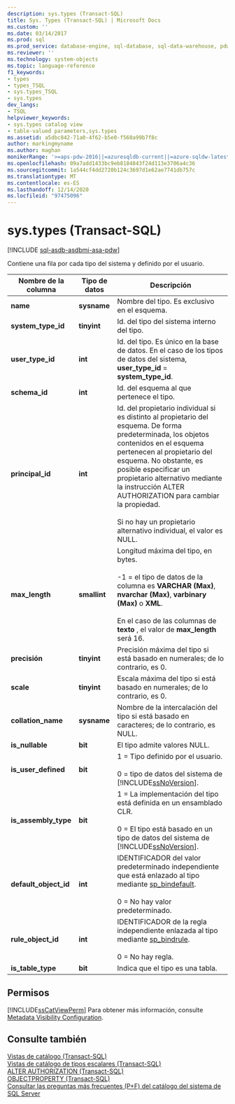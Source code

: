 ```yaml
---
description: sys.types (Transact-SQL)
title: Sys. Types (Transact-SQL) | Microsoft Docs
ms.custom: ''
ms.date: 03/14/2017
ms.prod: sql
ms.prod_service: database-engine, sql-database, sql-data-warehouse, pdw
ms.reviewer: ''
ms.technology: system-objects
ms.topic: language-reference
f1_keywords:
- types
- types_TSQL
- sys.types_TSQL
- sys.types
dev_langs:
- TSQL
helpviewer_keywords:
- sys.types catalog view
- table-valued parameters,sys.types
ms.assetid: a5dbc842-71a0-4f62-b5e0-f560a99b7f8c
author: markingmyname
ms.author: maghan
monikerRange: '>=aps-pdw-2016||=azuresqldb-current||=azure-sqldw-latest||>=sql-server-2016||>=sql-server-linux-2017||=azuresqldb-mi-current'
ms.openlocfilehash: 09a7add1433bc9eb8184843f24d113e3706a4c36
ms.sourcegitcommit: 1a544cf4dd2720b124c3697d1e62ae7741db757c
ms.translationtype: MT
ms.contentlocale: es-ES
ms.lasthandoff: 12/14/2020
ms.locfileid: "97475096"
---
```

# <a name="systypes-transact-sql"></a>sys.types (Transact-SQL)
[!INCLUDE [sql-asdb-asdbmi-asa-pdw](../../includes/applies-to-version/sql-asdb-asdbmi-asa-pdw.md)]

  Contiene una fila por cada tipo del sistema y definido por el usuario.  
  
|Nombre de la columna|Tipo de datos|Descripción|  
|-----------------|---------------|-----------------|  
|**name**|**sysname**|Nombre del tipo. Es exclusivo en el esquema.|  
|**system_type_id**|**tinyint**|Id. del tipo del sistema interno del tipo.|  
|**user_type_id**|**int**|Id. del tipo. Es único en la base de datos. En el caso de los tipos de datos del sistema, **user_type_id**  =  **system_type_id**.|  
|**schema_id**|**int**|Id. del esquema al que pertenece el tipo.|  
|**principal_id**|**int**|Id. del propietario individual si es distinto al propietario del esquema. De forma predeterminada, los objetos contenidos en el esquema pertenecen al propietario del esquema. No obstante, es posible especificar un propietario alternativo mediante la instrucción ALTER AUTHORIZATION para cambiar la propiedad.<br /><br /> Si no hay un propietario alternativo individual, el valor es NULL.|  
|**max_length**|**smallint**|Longitud máxima del tipo, en bytes.<br /><br /> -1 = el tipo de datos de la columna es **VARCHAR (Max)**, **nvarchar (Max)**, **varbinary (Max)** o **XML**.<br /><br /> En el caso de las columnas de **texto** , el valor de **max_length** será 16.|  
|**precisión**|**tinyint**|Precisión máxima del tipo si está basado en numerales; de lo contrario, es 0.|  
|**scale**|**tinyint**|Escala máxima del tipo si está basado en numerales; de lo contrario, es 0.|  
|**collation_name**|**sysname**|Nombre de la intercalación del tipo si está basado en caracteres; de lo contrario, es NULL.|  
|**is_nullable**|**bit**|El tipo admite valores NULL.|  
|**is_user_defined**|**bit**|1 = Tipo definido por el usuario.<br /><br /> 0 = tipo de datos del sistema de [!INCLUDE[ssNoVersion](../../includes/ssnoversion-md.md)].|  
|**is_assembly_type**|**bit**|1 = La implementación del tipo está definida en un ensamblado CLR.<br /><br /> 0 = El tipo está basado en un tipo de datos del sistema de [!INCLUDE[ssNoVersion](../../includes/ssnoversion-md.md)].|  
|**default_object_id**|**int**|IDENTIFICADOR del valor predeterminado independiente que está enlazado al tipo mediante [sp_bindefault](../../relational-databases/system-stored-procedures/sp-bindefault-transact-sql.md).<br /><br /> 0 = No hay valor predeterminado.|  
|**rule_object_id**|**int**|IDENTIFICADOR de la regla independiente enlazada al tipo mediante [sp_bindrule](../../relational-databases/system-stored-procedures/sp-bindrule-transact-sql.md).<br /><br /> 0 = No hay regla.|  
|**is_table_type**|**bit**|Indica que el tipo es una tabla.|  
  
## <a name="permissions"></a>Permisos  
 [!INCLUDE[ssCatViewPerm](../../includes/sscatviewperm-md.md)] Para obtener más información, consulte [Metadata Visibility Configuration](../../relational-databases/security/metadata-visibility-configuration.md).  
  
## <a name="see-also"></a>Consulte también  
 [Vistas de catálogo &#40;Transact-SQL&#41;](../../relational-databases/system-catalog-views/catalog-views-transact-sql.md)   
 [Vistas de catálogo de tipos escalares &#40;Transact-SQL&#41;](../../relational-databases/system-catalog-views/scalar-types-catalog-views-transact-sql.md)   
 [ALTER AUTHORIZATION &#40;Transact-SQL&#41;](../../t-sql/statements/alter-authorization-transact-sql.md)   
 [OBJECTPROPERTY &#40;Transact-SQL&#41;](../../t-sql/functions/objectproperty-transact-sql.md)   
 [Consultar las preguntas más frecuentes (P+F) del catálogo del sistema de SQL Server](../../relational-databases/system-catalog-views/querying-the-sql-server-system-catalog-faq.md)  
  
  
